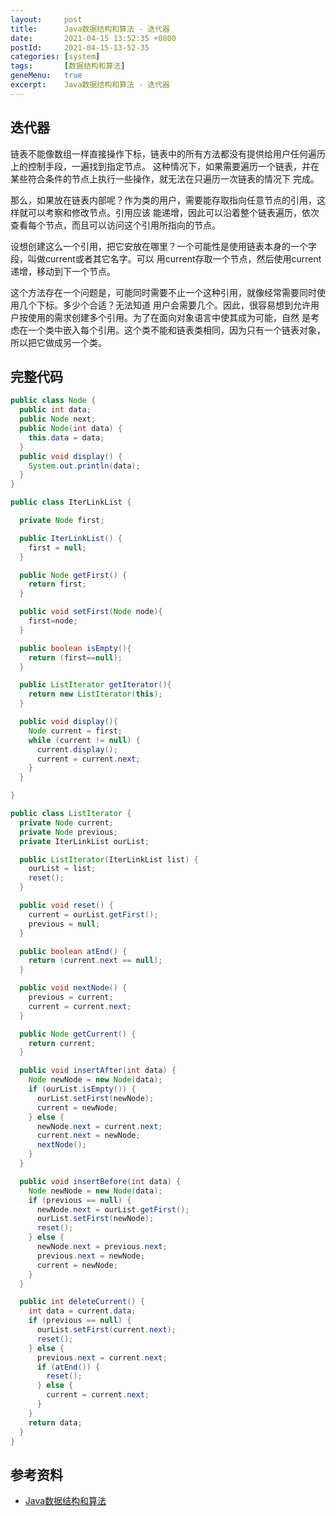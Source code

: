 ```yaml
---
layout:     post
title:      Java数据结构和算法 - 迭代器
date:       2021-04-15 13:52:35 +0800
postId:     2021-04-15-13-52-35
categories: [system]
tags:       [数据结构和算法]
geneMenu:   true
excerpt:    Java数据结构和算法 - 迭代器
---
```


## 迭代器
链表不能像数组一样直接操作下标，链表中的所有方法都没有提供给用户任何遍历上的控制手段，一遍找到指定节点。
这种情况下，如果需要遍历一个链表，并在某些符合条件的节点上执行一些操作，就无法在只遍历一次链表的情况下
完成。

那么，如果放在链表内部呢？作为类的用户，需要能存取指向任意节点的引用，这样就可以考察和修改节点。引用应该
能递增，因此可以沿着整个链表遍历，依次查看每个节点，而且可以访问这个引用所指向的节点。

设想创建这么一个引用，把它安放在哪里？一个可能性是使用链表本身的一个字段，叫做current或者其它名字。可以
用current存取一个节点，然后使用current递增，移动到下一个节点。

这个方法存在一个问题是，可能同时需要不止一个这种引用，就像经常需要同时使用几个下标。多少个合适？无法知道
用户会需要几个。因此，很容易想到允许用户按使用的需求创建多个引用。为了在面向对象语言中使其成为可能，自然
是考虑在一个类中嵌入每个引用。这个类不能和链表类相同，因为只有一个链表对象，所以把它做成另一个类。

## 完整代码
```java
public class Node {
  public int data;
  public Node next;
  public Node(int data) {
    this.data = data;
  }
  public void display() {
    System.out.println(data);
  }
}
```
```java
public class IterLinkList {

  private Node first;

  public IterLinkList() {
    first = null;
  }

  public Node getFirst() {
    return first;
  }

  public void setFirst(Node node){
    first=node;
  }

  public boolean isEmpty(){
    return (first==null);
  }

  public ListIterator getIterator(){
    return new ListIterator(this);
  }

  public void display(){
    Node current = first;
    while (current != null) {
      current.display();
      current = current.next;
    }
  }

}
```
```java
public class ListIterator {
  private Node current;
  private Node previous;
  private IterLinkList ourList;

  public ListIterator(IterLinkList list) {
    ourList = list;
    reset();
  }

  public void reset() {
    current = ourList.getFirst();
    previous = null;
  }

  public boolean atEnd() {
    return (current.next == null);
  }

  public void nextNode() {
    previous = current;
    current = current.next;
  }

  public Node getCurrent() {
    return current;
  }

  public void insertAfter(int data) {
    Node newNode = new Node(data);
    if (ourList.isEmpty()) {
      ourList.setFirst(newNode);
      current = newNode;
    } else {
      newNode.next = current.next;
      current.next = newNode;
      nextNode();
    }
  }

  public void insertBefore(int data) {
    Node newNode = new Node(data);
    if (previous == null) {
      newNode.next = ourList.getFirst();
      ourList.setFirst(newNode);
      reset();
    } else {
      newNode.next = previous.next;
      previous.next = newNode;
      current = newNode;
    }
  }

  public int deleteCurrent() {
    int data = current.data;
    if (previous == null) {
      ourList.setFirst(current.next);
      reset();
    } else {
      previous.next = current.next;
      if (atEnd()) {
        reset();
      } else {
        current = current.next;
      }
    }
    return data;
  }
}
```

## 参考资料
* [Java数据结构和算法](https://book.douban.com/subject/1144007/)
